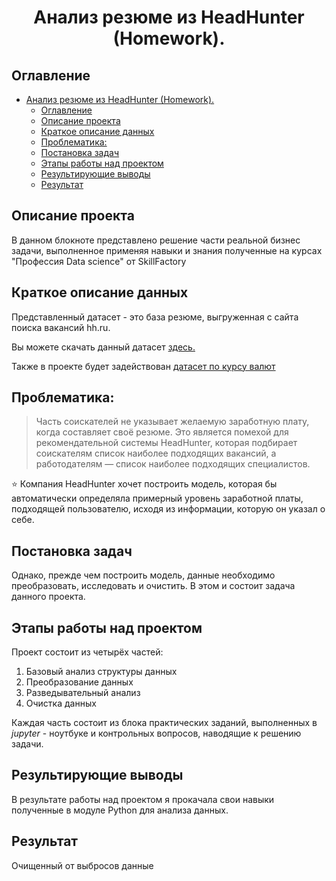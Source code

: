 # <center> Анализ резюме из HeadHunter (Homework).</center>

## Оглавление
- [ Анализ резюме из HeadHunter (Homework).](#-анализ-резюме-из-headhunter-homework)
  - [Оглавление](#оглавление)
  - [Описание проекта](#описание-проекта)
  - [Краткое описание данных](#краткое-описание-данных)
  - [Проблематика:](#проблематика)
  - [Постановка задач](#постановка-задач)
  - [Этапы работы над проектом](#этапы-работы-над-проектом)
  - [Результирующие выводы](#результирующие-выводы)
  - [Результат](#результат)
## Описание проекта
В данном блокноте представлено решение части реальной бизнес  задачи, выполненное применяя навыки и знания полученные на курсах "Профессия Data science" от SkillFactory

## Краткое описание данных
Представленный датасет - это база резюме, выгруженная с сайта поиска вакансий hh.ru.

Вы можете скачать данный  датасет [здесь.](https://drive.google.com/file/d/1eJVwKczU5q_OdXyEaSGufqrwl6scRkST/view?usp=drive_link)

Также в проекте будет задействован [датасет по курсу валют](https://drive.google.com/file/d/1mcczEWn13KzhYwIuDVC5klDk2542_oaF/view?usp=sharing)

## Проблематика:
>Часть соискателей не указывает желаемую заработную плату, когда составляет своё резюме. Это является помехой для рекомендательной системы HeadHunter, которая подбирает соискателям список наиболее подходящих вакансий, а работодателям — список наиболее подходящих специалистов.

⭐ Компания HeadHunter хочет построить модель, которая бы автоматически определяла примерный уровень заработной платы, подходящей пользователю, исходя из информации, которую он указал о себе. 

## Постановка задач
Однако, прежде чем построить модель, данные необходимо преобразовать, исследовать и очистить. В этом и состоит задача данного проекта.

## Этапы работы над проектом
Проект состоит из четырёх частей:
1. Базовый анализ структуры данных
2. Преобразование данных
3. Разведывательный анализ
4. Очистка данных

Каждая часть состоит из блока практических заданий, выполненных в *jupyter* - ноутбуке и контрольных вопросов, наводящие к решению задачи.

## Результирующие выводы
В результате работы над проектом я  прокачала свои навыки полученные в модуле Python для анализа данных.

## Результат
Очищенный от выбросов данные
